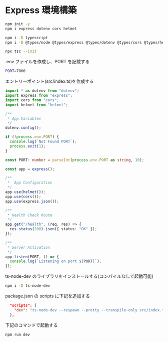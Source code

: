 # Express 環境構築

```sh
npm init -y
npm i express dotenv cors helmet

npm i -D typescript
npm i -D @types/node @types/express @types/dotenv @types/cors @types/helmet

npx tsc --init
```

.env ファイルを作成し、PORT を記載する

```sh
PORT=7000
```

エントリーポイント(src/index.ts)を作成する

```ts
import * as dotenv from "dotenv";
import express from "express";
import cors from "cors";
import helmet from "helmet";

/**
 * App Variables
 */
dotenv.config();

if (!process.env.PORT) {
  console.log(`Not Found PORT`);
  process.exit(1);
}

const PORT: number = parseInt(process.env.PORT as string, 10);

const app = express();

/**
 *  App Configuration
 */
app.use(helmet());
app.use(cors());
app.use(express.json());

/**
 * Health Check Route
 */
app.get("/health", (req, res) => {
  res.status(200).json({ status: "OK" });
});

/**
 * Server Activation
 */
app.listen(PORT, () => {
  console.log(`Listening on port ${PORT}`);
});
```

ts-node-dev のライブラリをインストールする(コンパイルなしで起動可能)

```sh
npm i -D ts-node-dev
```

package.json の scripts に下記を追加する

```json
  "scripts": {
    "dev": "ts-node-dev --respawn --pretty --transpile-only src/index.ts"
  },
```

下記のコマンドで起動する

```sh
npm run dev
```
